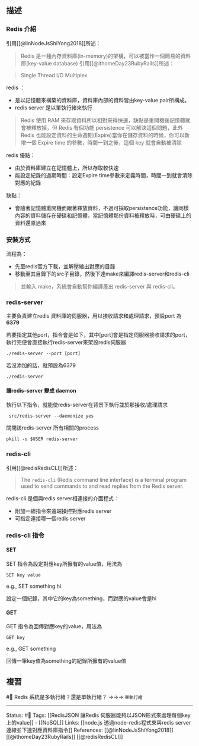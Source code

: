 
## 描述
### Redis 介紹
引用[[@linNodeJsShiYong2018]]所述：

> Redis 是一種內存資料庫(in-memory)的架構，可以被當作一個簡易的資料庫(key-value database) 
引用[[@ithomeDay23RubyRails]]所述：

> Single Thread I/O Multiplex


redis ：
- 是以記憶體來構築的資料庫，資料庫內部的資料皆由key-value pair所構成。
- redis server 是以單執行緒來執行


> Redis 使用 RAM 來存取資料所以相對來得快速，缺點是重開機後記憶體就會被釋放掉，但 Redis 有個功能 persistence 可以解決這個問題，此外 Redis 也能設定資料的生命週期(Expire)當你在儲存資料的時候，你可以新增一個 Expire time 的參數，時間一到之後，這個 key 就會自動被清除 

redis 優點：
- 由於資料庫建立在記憶體上，所以存取較快速
- 能設定紀錄的過期時間：設定Expire time參數來定義時間，時間一到就會清除對應的紀錄

缺點：
- 會隨著記憶體重開機而跟著釋放資料，不過可採取persistence功能，讓同樣內容的資料儲存在硬碟和記憶體，當記憶體那份資料被釋放時，可由硬碟上的資料還原過來


### 安裝方式

流程為：
- 先至redis官方下載，並解壓縮出對應的目錄
- 移動至其目錄下的src子目錄，然後下達make來編譯redis-server和redis-cli
> 並輸入 make，系統會自動幫你編譯產出 redis-server 與 redis-cli。 



### redis-server
主要負責建立redis 資料庫的伺服器，用以接收請求和處理請求，預設port 為**6379**

若要指定其他port，指令會是如下，其中[port]會是指定伺服器接收請求的port，執行完便會直接執行redis-server來架設redis伺服器
```
./redis-server --port [port]
```

若沒添加的話，就預設為6379
```
./redis-server
```

#### 讓redis-server 變成 daemon

執行以下指令，就能使redis-server在背景下執行並於那接收/處理請求
```
 src/redis-server --daemonize yes 
```

關閉該redis-server 所有相關的process
```
pkill -u $USER redis-server 
```
### redis-cli
引用[[@redisRedisCLI]]所述：
> The `redis-cli` (Redis command line interface) is a terminal program used to send commands to and read replies from the Redis server.

redis-cli 是個與redis server相連接的介面程式：
- 附加一組指令來遠端操控對應redis server
- 可指定連接哪一個redis server




### redis-cli 指令

#### SET
SET 指令為設定對應key所擁有的value值，用法為
```
SET key value
```

e.g., SET something hi

設定一個紀錄，其中它的key為something，而對應的value會是hi

#### GET
GET 指令為回傳對應key的value，用法為
```
GET key
```
e.g., GET something

回傳一筆key值為something的紀錄所擁有的value值

## 複習


#🧠 Redis 系統是多執行緒？還是單執行緒？ ->->-> `單執行緒`
<!--SR:!2022-09-14,58,250-->


---
Status: #🌱 
Tags:
[[RedisJSON 讓Redis 伺服器能夠以JSON形式來處理每個key上的value]] - [[NoSQL]]
Links:
[[node.js 透過node-redis程式來與redis server連線並下達對應資料庫指令]]
References:
[[@linNodeJsShiYong2018]]
[[@ithomeDay23RubyRails]]
[[@redisRedisCLI]]
